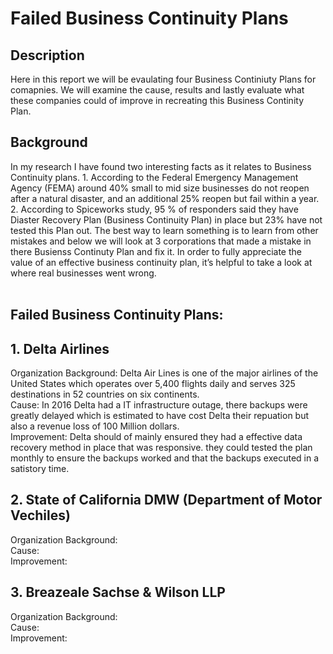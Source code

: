 <h1>Failed Business Continuity Plans </h1>
<h2>Description</h2>

Here in this report we will be evaulating four Business Continiuty Plans for comapnies. We will examine the cause, results and lastly evaluate what these companies could of improve in recreating this Business Continity Plan. 
 <br>



<h2>Background</h2>
In my research I have found two interesting facts as it relates to Business Continuity plans. 
1. According to the Federal Emergency Management Agency (FEMA) around  40% small to mid size businesses do not reopen after a natural disaster, and an additional 25% reopen but fail within a year.
2. According to Spiceworks study, 95 % of responders said they have Diaster Recovery Plan (Business Continuity Plan) in place but 23% have not tested this Plan out. 
The best way to learn something is to learn from other mistakes and below we will look at 3 corporations that made a mistake in there Busienss Continuty Plan and fix it. In order to fully appreciate the value of an effective business continuity plan, it’s helpful to take a look at where real businesses went wrong. <br>

<br />

<h2>Failed Business Continuity Plans:</h2>
<h2>1. Delta Airlines</h2>
Organization Background: Delta Air Lines is one of the major airlines of the United States which operates over 5,400 flights daily and serves 325 destinations in 52 countries on six continents.<br>
Cause: In 2016 Delta had a IT infrastructure outage, there backups were greatly delayed which is estimated to have cost Delta their repuation but also a revenue loss of 100 Million dollars. <br>
Improvement: Delta should of mainly ensured they had a effective data recovery method in place that was responsive. they could tested the plan monthly to ensure the backups worked and that the backups executed in a satistory time. <br>
<h2>2. State of California DMW (Department of Motor Vechiles) </h2>
Organization Background:<br>
Cause: <br>
Improvement:<br>

<h2>3. Breazeale Sachse & Wilson LLP</h2>
Organization Background:<br>
Cause: <br>
Improvement:<br>


 
 
 

